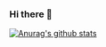 ### Hi there 👋

[![Anurag's github stats](https://github-readme-stats.vercel.app/api?username=北冥有你)](https://github.com/anuraghazra/github-readme-stats)
